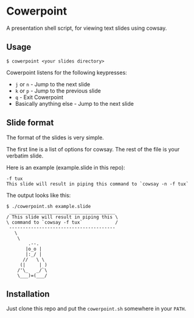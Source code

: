 # Cowerpoint

A presentation shell script, for viewing text slides using cowsay.

## Usage

    $ cowerpoint <your slides directory>

Cowerpoint listens for the following keypresses:

* `j` or `n` - Jump to the next slide
* `k` or `p` - Jump to the previous slide
* `q` - Exit Cowerpoint
* Basically anything else - Jump to the next slide

## Slide format

The format of the slides is very simple.

The first line is a list of options for cowsay.
The rest of the file is your verbatim slide.

Here is an example (example.slide in this repo):

    -f tux
    This slide will result in piping this command to `cowsay -n -f tux`

The output looks like this:

    $ ./cowerpoint.sh example.slide
     _______________________________________
    / This slide will result in piping this \
    \ command to `cowsay -f tux`            /
     ---------------------------------------
       \
        \
            .--.
           |o_o |
           |:_/ |
          //   \ \
         (|     | )
        /'\_   _/`\
        \___)=(___/

## Installation

Just clone this repo and put the `cowerpoint.sh` somewhere in your
`PATH`.
